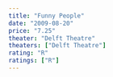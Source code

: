 ```yaml
---
title: "Funny People"
date: "2009-08-20"
price: "7.25"
theater: "Delft Theatre"
theaters: ["Delft Theatre"]
rating: "R"
ratings: ["R"]
---
```

